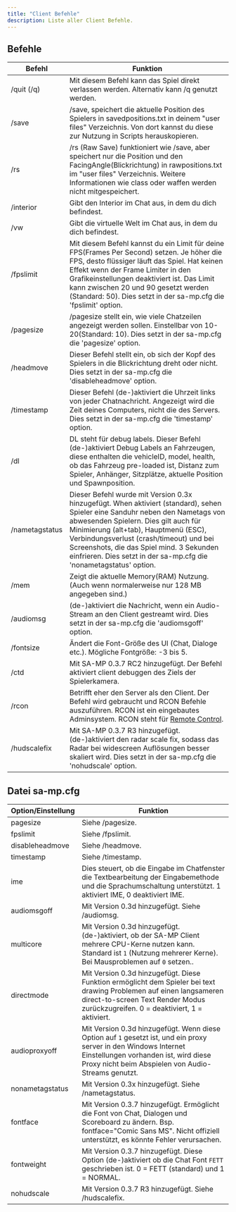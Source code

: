 ```yaml
---
title: "Client Befehle"
description: Liste aller Client Befehle.
---
```


## Befehle

| Befehl        | Funktion                                                                                                                                                                                                                                                                                                                                                            |
|----------------|------------------------------------------------------------------------------------------------------------------------------------------------------------------------------------------------------------------------------------------------------------------------------------------------------------------------------------------------------------------------|
| /quit (/q)     | Mit diesem Befehl kann das Spiel direkt verlassen werden. Alternativ kann /q genutzt werden.                                                                                                                                                                                                                                                    |
| /save          | /save, speichert die aktuelle Position des Spielers in savedpositions.txt in deinem "user files" Verzeichnis. Von dort kannst du diese zur Nutzung in Scripts herauskopieren.                                                                                                                               |
| /rs            | /rs (Raw Save) funktioniert wie /save, aber speichert nur die Position und den FacingAngle(Blickrichtung) in rawpositions.txt im "user files" Verzeichnis. Weitere Informationen wie class oder waffen werden nicht mitgespeichert.                                                                                                                                                                      |
| /interior      | Gibt den Interior im Chat aus, in dem du dich befindest.                                                                                                                                                                                                                                                                              |
| /vw            | Gibt die virtuelle Welt im Chat aus, in dem du dich befindest.                                                                                                                                                                                                                                                                         |
| /fpslimit      | Mit diesem Befehl kannst du ein Limit für deine FPS(Frames Per Second) setzen. Je höher die FPS, desto flüssiger läuft das Spiel. Hat keinen Effekt wenn der Frame Limiter in den Grafikeinstellungen deaktiviert ist. Das Limit kann zwischen 20 und 90 gesetzt werden (Standard: 50). Dies setzt in der sa-mp.cfg die 'fpslimit' option.                                                                           |
| /pagesize      | /pagesize stellt ein, wie viele Chatzeilen angezeigt werden sollen. Einstellbar von 10-20(Standard: 10). Dies setzt in der sa-mp.cfg die 'pagesize' option.                                                                                                                                                                                       |
| /headmove      | Dieser Befehl stellt ein, ob sich der Kopf des Spielers in die Blickrichtung dreht oder nicht. Dies setzt in der sa-mp.cfg die 'disableheadmove' option.                                                                                                                                                   |
| /timestamp     | Dieser Befehl (de-)aktiviert die Uhrzeit links von jeder Chatnachricht. Angezeigt wird die Zeit deines Computers, nicht die des Servers. Dies setzt in der sa-mp.cfg die 'timestamp' option.                                                                                                                                                                           |
| /dl            | DL steht für debug labels. Dieser Befehl (de-)aktiviert Debug Labels an Fahrzeugen, diese enthalten die vehicleID, model, health, ob das Fahrzeug pre-loaded ist, Distanz zum Spieler, Anhänger, Sitzplätze, aktuelle Position und Spawnposition.                                                                                                                       |
| /nametagstatus | Dieser Befehl wurde mit Version 0.3x hinzugefügt. When aktiviert (standard), sehen Spieler eine Sanduhr neben den Nametags von abwesenden Spielern. Dies gilt auch für Minimierung (alt+tab), Hauptmenü (ESC), Verbindungsverlust (crash/timeout) und bei Screenshots, die das Spiel mind. 3 Sekunden einfrieren. Dies setzt in der sa-mp.cfg die 'nonametagstatus' option. |
| /mem           | Zeigt die aktuelle Memory(RAM) Nutzung. (Auch wenn normalerweise nur 128 MB angegeben sind.)                                                                                                                                                                                                                                                                                   |
| /audiomsg      | (de-)aktiviert die Nachricht, wenn ein Audio-Stream an den Client gestreamt wird. Dies setzt in der sa-mp.cfg die 'audiomsgoff' option.                                                                                                                                                                                                                                             |
| /fontsize      | Ändert die Font-Größe des UI (Chat, Dialoge etc.). Mögliche Fontgröße: -3 bis 5.                                                                                                                                                                                                                                                                                       |
| /ctd           | Mit SA-MP 0.3.7 RC2 hinzugefügt. Der Befehl aktiviert client debuggen des Ziels der Spielerkamera.                                                                                                                                                                                                                                                                    |
| /rcon          | Betrifft eher den Server als den Client. Der Befehl wird gebraucht und RCON Befehle auszuführen. RCON ist ein eingebautes Adminsystem. RCON steht für [Remote Control](../server/ControllingServer#using-rcon).                                                                                                                                                         |
| /hudscalefix   | Mit SA-MP 0.3.7 R3 hinzugefügt. (de-)aktiviert den radar scale fix, sodass das Radar bei widescreen Auflösungen besser skaliert wird. Dies setzt in der sa-mp.cfg die 'nohudscale' option.                                                                                                                                         |

## Datei sa-mp.cfg

| Option/Einstellung          | Funktion                                                                                                                                                                                  |
|-----------------|----------------------------------------------------------------------------------------------------------------------------------------------------------------------------------------------|
| pagesize        | Siehe /pagesize.                                                                                                                                                                               |
| fpslimit        | Siehe /fpslimit.                                                                                                                                                                               |
| disableheadmove | Siehe /headmove.                                                                                                                                                                               |
| timestamp       | Siehe /timestamp.                                                                                                                                                                              |
| ime             | Dies steuert, ob die Eingabe im Chatfenster die Textbearbeitung der Eingabemethode und die Sprachumschaltung unterstützt. 1 aktiviert IME, 0 deaktiviert IME.                                                         |
| audiomsgoff     | Mit Version 0.3d hinzugefügt. Siehe /audiomsg.                                                                                                                                                |
| multicore       | Mit Version 0.3d hinzugefügt. (de-)aktiviert, ob der SA-MP Client mehrere CPU-Kerne nutzen kann. Standard ist `1` (Nutzung mehrerer Kerne). Bei Mausproblemen auf `0` setzen..  |
| directmode      | Mit Version 0.3d hinzugefügt. Diese Funktion ermöglicht dem Spieler bei text drawing Problemen auf einen langsameren direct-to-screen Text Render Modus zurückzugreifen. 0 = deaktiviert, 1 = aktiviert.                        |
| audioproxyoff   | Mit Version 0.3d hinzugefügt. Wenn diese Option auf `1` gesetzt ist, und ein proxy server in den Windows Internet Einstellungen vorhanden ist, wird diese Proxy nicht beim Abspielen von Audio-Streams genutzt. |
| nonametagstatus | Mit Version 0.3x hinzugefügt. Siehe /nametagstatus.                                                                                                                                           |
| fontface        | Mit Version 0.3.7 hinzugefügt. Ermöglicht die Font von Chat, Dialogen und Scoreboard zu ändern. Bsp. fontface="Comic Sans MS". Nicht offiziell unterstützt, es könnte Fehler verursachen.          |
| fontweight      | Mit Version 0.3.7 hinzugefügt. Diese Option (de-)aktiviert ob die Chat Font `FETT` geschrieben ist. 0 = FETT (standard) und 1 = NORMAL.                                                                |
| nohudscale      | Mit Version 0.3.7 R3 hinzugefügt. Siehe /hudscalefix.                                                                                                                                         |
